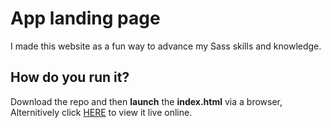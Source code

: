 # App landing page

I made this website as a fun way to advance my Sass skills and knowledge.

## How do you run it?
Download the repo and then <strong>launch</strong> the <strong>index.html</strong> via a browser,<br> 
Alternitively click [HERE](https://therigidninja.github.io/App-landing-page/) to view it live online.
